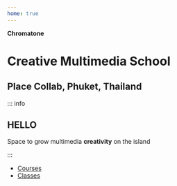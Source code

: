 ```yaml
---
home: true
---
```


<script setup>
import ClassSchedule from './ClassSchedule.vue'
</script>

**Chromatone**

# Creative Multimedia School

## Place Collab, Phuket, Thailand

<ClassSchedule />

::: info

## HELLO

Space to grow multimedia **creativity** on the island

:::

- [Courses](./courses/index)
- [Classes](./classes/index)
